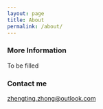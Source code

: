 ```yaml
---
layout: page
title: About
permalink: /about/
---
```




### More Information

To be filled

### Contact me

[zhengting.zhong@outlook.com](mailto:zhengting.zhong@outlook.com)
